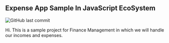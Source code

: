 ## Expense App Sample In JavaScript EcoSystem
![GitHub last commit](https://img.shields.io/github/last-commit/MamadTaheri/Expense-App)

Hi. This is a sample project for Finance Management in which we will handle our incomes and expenses.
